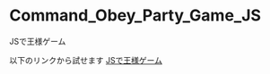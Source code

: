 # Command_Obey_Party_Game_JS
JSで王様ゲーム

以下のリンクから試せます
[JSで王様ゲーム](https://takabatake2911.github.io/Command_Obey_Party_Game_JS/)
